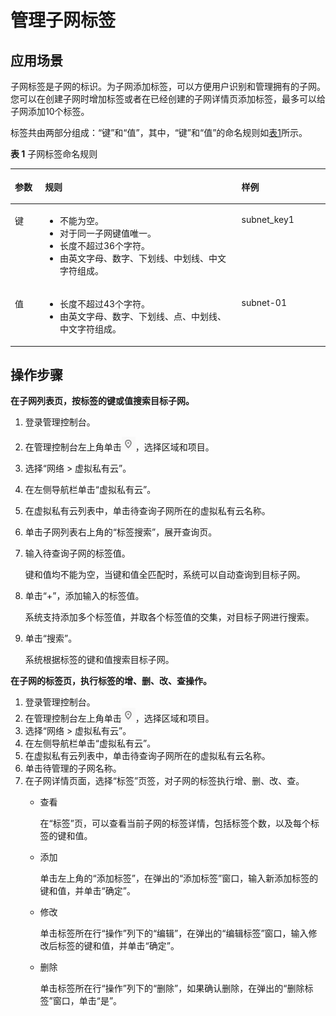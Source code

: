 # 管理子网标签<a name="zh-cn_topic_0073603607"></a>

## 应用场景<a name="section51463883214456"></a>

子网标签是子网的标识。为子网添加标签，可以方便用户识别和管理拥有的子网。您可以在创建子网时增加标签或者在已经创建的子网详情页添加标签，最多可以给子网添加10个标签。

标签共由两部分组成：“键”和“值”，其中，“键”和“值”的命名规则如[表1](#ted9687ca14074ef785241145365a6175)所示。

**表 1**  子网标签命名规则

<a name="ted9687ca14074ef785241145365a6175"></a>
<table><thead align="left"><tr id="rd57708e01e6443a9805ca72f554fae7f"><th class="cellrowborder" valign="top" width="9.55%" id="mcps1.2.4.1.1"><p id="abc7708d69440476086850b219c70efa8"><a name="abc7708d69440476086850b219c70efa8"></a><a name="abc7708d69440476086850b219c70efa8"></a>参数</p>
</th>
<th class="cellrowborder" valign="top" width="62.38%" id="mcps1.2.4.1.2"><p id="a0df2f83c3277432ab05b525e4ffb1c2c"><a name="a0df2f83c3277432ab05b525e4ffb1c2c"></a><a name="a0df2f83c3277432ab05b525e4ffb1c2c"></a>规则</p>
</th>
<th class="cellrowborder" valign="top" width="28.07%" id="mcps1.2.4.1.3"><p id="a902e732241f94e96b0b1b718cf7ed639"><a name="a902e732241f94e96b0b1b718cf7ed639"></a><a name="a902e732241f94e96b0b1b718cf7ed639"></a>样例</p>
</th>
</tr>
</thead>
<tbody><tr id="r95612b479088487b99e620f90b71f798"><td class="cellrowborder" valign="top" width="9.55%" headers="mcps1.2.4.1.1 "><p id="a7694a48138124d1daf3804556a27bfd6"><a name="a7694a48138124d1daf3804556a27bfd6"></a><a name="a7694a48138124d1daf3804556a27bfd6"></a>键</p>
</td>
<td class="cellrowborder" valign="top" width="62.38%" headers="mcps1.2.4.1.2 "><a name="uac40e19ce4ac49d0913d48b334564c45"></a><a name="uac40e19ce4ac49d0913d48b334564c45"></a><ul id="uac40e19ce4ac49d0913d48b334564c45"><li>不能为空。</li><li>对于同一子网键值唯一。</li><li>长度不超过36个字符。</li><li>由英文字母、数字、下划线、中划线、中文字符组成。</li></ul>
</td>
<td class="cellrowborder" valign="top" width="28.07%" headers="mcps1.2.4.1.3 "><p id="a1a10de6d67c04555a3508a8cdc3500e7"><a name="a1a10de6d67c04555a3508a8cdc3500e7"></a><a name="a1a10de6d67c04555a3508a8cdc3500e7"></a>subnet_key1</p>
</td>
</tr>
<tr id="r32a79d8bde844fda8a6254383317e58f"><td class="cellrowborder" valign="top" width="9.55%" headers="mcps1.2.4.1.1 "><p id="a1ebd1dda592448d49631c7f099519113"><a name="a1ebd1dda592448d49631c7f099519113"></a><a name="a1ebd1dda592448d49631c7f099519113"></a>值</p>
</td>
<td class="cellrowborder" valign="top" width="62.38%" headers="mcps1.2.4.1.2 "><a name="uaf17b1ea9b9a4e58b95cafefa2898283"></a><a name="uaf17b1ea9b9a4e58b95cafefa2898283"></a><ul id="uaf17b1ea9b9a4e58b95cafefa2898283"><li>长度不超过43个字符。</li><li>由英文字母、数字、下划线、点、中划线、中文字符组成。</li></ul>
</td>
<td class="cellrowborder" valign="top" width="28.07%" headers="mcps1.2.4.1.3 "><p id="a21a035aeb72143f5ab0fd45a08248d08"><a name="a21a035aeb72143f5ab0fd45a08248d08"></a><a name="a21a035aeb72143f5ab0fd45a08248d08"></a>subnet-01</p>
</td>
</tr>
</tbody>
</table>

## 操作步骤<a name="section4374728222113"></a>

**在子网列表页，按标签的键或值搜索目标子网。**

1.  登录管理控制台。
2.  在管理控制台左上角单击![](figures/icon-region.png)，选择区域和项目。
3.  选择“网络 \> 虚拟私有云”。
4.  在左侧导航栏单击“虚拟私有云”。
5.  在虚拟私有云列表中，单击待查询子网所在的虚拟私有云名称。
6.  单击子网列表右上角的“标签搜索”，展开查询页。
7.  输入待查询子网的标签值。

    键和值均不能为空，当键和值全匹配时，系统可以自动查询到目标子网。

8.  单击“+”，添加输入的标签值。

    系统支持添加多个标签值，并取各个标签值的交集，对目标子网进行搜索。

9.  单击“搜索”。

    系统根据标签的键和值搜索目标子网。


**在子网的标签页，执行标签的增、删、改、查操作。**

1.  登录管理控制台。
2.  在管理控制台左上角单击![](figures/icon-region.png)，选择区域和项目。
3.  选择“网络 \> 虚拟私有云”。
4.  在左侧导航栏单击“虚拟私有云”。
5.  在虚拟私有云列表中，单击待查询子网所在的虚拟私有云名称。
6.  单击待管理的子网名称。
7.  在子网详情页面，选择“标签”页签，对子网的标签执行增、删、改、查。
    -   查看

        在“标签”页，可以查看当前子网的标签详情，包括标签个数，以及每个标签的键和值。

    -   添加

        单击左上角的“添加标签”，在弹出的“添加标签”窗口，输入新添加标签的键和值，并单击“确定”。

    -   修改

        单击标签所在行“操作”列下的“编辑”，在弹出的“编辑标签”窗口，输入修改后标签的键和值，并单击“确定”。

    -   删除

        单击标签所在行“操作”列下的“删除”，如果确认删除，在弹出的“删除标签”窗口，单击“是”。



